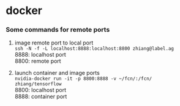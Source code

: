 # docker

### Some commands for remote ports
1. image remote port to local port  
`
ssh -N -f -L localhost:8888:localhost:8800 zhiang@label.ag
`  
8888: localhost port  
8800: remote port  
  
2. launch container and image ports  
`
nvidia-docker run -it -p 8800:8888 -v ~/fcn/:/fcn/ zhiang/tensorflow
`  
8800: localhost port  
8888: container port  
